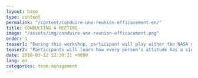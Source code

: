 ```yaml
---
layout: base
type: content
permalink: "/content/conduire-une-reunion-efficacement-en/"
title: CONDUCTING A MEETING
image: "/assets/img/conduire-une-reunion-efficacement.png"
order: 1
teaser1: "During this workshop, participant will play either the NASA game or the Desert Island game. Then, they will adopt the various attitudes according to Elias Porter, such as judgment, advice, support, interrogation, interpretation and empathy."
teaser2: "Participants will learn how every person's attitude has a significant impact on a work meeting, and how to shift to a more productive attitude."
date: 2018-03-12 22:30:21 +0000
lang: en
categories: team-management
---
```


